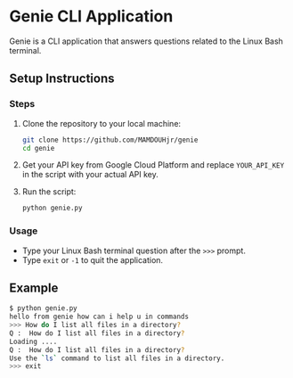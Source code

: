 # Genie CLI Application

Genie is a CLI application that answers questions related to the Linux Bash terminal.

## Setup Instructions


### Steps

1. Clone the repository to your local machine:
    ```bash
    git clone https://github.com/MAMDOUHjr/genie
    cd genie
    ```

2. Get your API key from Google Cloud Platform and replace `YOUR_API_KEY` in the script with your actual API key.

3. Run the script:
    ```bash
    python genie.py
    ```

### Usage
- Type your Linux Bash terminal question after the `>>>` prompt.
- Type `exit` or `-1` to quit the application.

## Example

```sh
$ python genie.py
hello from genie how can i help u in commands
>>> How do I list all files in a directory?
Q :  How do I list all files in a directory?
Loading ....
Q :  How do I list all files in a directory?
Use the `ls` command to list all files in a directory.
>>> exit
